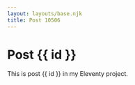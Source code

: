```yaml
---
layout: layouts/base.njk
title: Post 10506
---
```


# Post {{ id }}

This is post {{ id }} in my Eleventy project.
